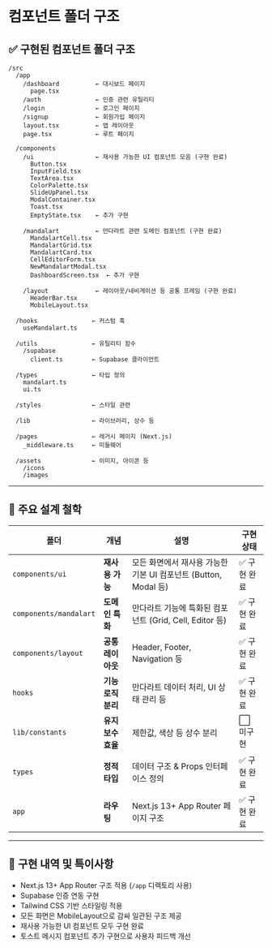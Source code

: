 # 컴포넌트 폴더 구조

## ✅ 구현된 컴포넌트 폴더 구조

```
/src
  /app
    /dashboard          ← 대시보드 페이지
      page.tsx          
    /auth               ← 인증 관련 유틸리티
    /login              ← 로그인 페이지
    /signup             ← 회원가입 페이지
    layout.tsx          ← 앱 레이아웃
    page.tsx            ← 루트 페이지

  /components
    /ui                 ← 재사용 가능한 UI 컴포넌트 모음 (구현 완료)
      Button.tsx
      InputField.tsx
      TextArea.tsx
      ColorPalette.tsx
      SlideUpPanel.tsx
      ModalContainer.tsx
      Toast.tsx
      EmptyState.tsx    ← 추가 구현

    /mandalart          ← 만다라트 관련 도메인 컴포넌트 (구현 완료)
      MandalartCell.tsx
      MandalartGrid.tsx
      MandalartCard.tsx
      CellEditorForm.tsx
      NewMandalartModal.tsx
      DashboardScreen.tsx  ← 추가 구현

    /layout             ← 레이아웃/네비게이션 등 공통 프레임 (구현 완료)
      HeaderBar.tsx
      MobileLayout.tsx

  /hooks               ← 커스텀 훅
    useMandalart.ts

  /utils               ← 유틸리티 함수
    /supabase
      client.ts        ← Supabase 클라이언트

  /types               ← 타입 정의
    mandalart.ts
    ui.ts

  /styles              ← 스타일 관련
    
  /lib                 ← 라이브러리, 상수 등

  /pages               ← 레거시 페이지 (Next.js)
    _middleware.ts     ← 미들웨어

  /assets              ← 이미지, 아이콘 등
    /icons
    /images
```

---

## 🧩 주요 설계 철학

| 폴더 | 개념 | 설명 | 구현 상태 |
| --- | --- | --- | --- |
| `components/ui` | **재사용 가능** | 모든 화면에서 재사용 가능한 기본 UI 컴포넌트 (Button, Modal 등) | ✅ 구현 완료 |
| `components/mandalart` | **도메인 특화** | 만다라트 기능에 특화된 컴포넌트 (Grid, Cell, Editor 등) | ✅ 구현 완료 |
| `components/layout` | **공통 레이아웃** | Header, Footer, Navigation 등 | ✅ 구현 완료 |
| `hooks` | **기능 로직 분리** | 만다라트 데이터 처리, UI 상태 관리 등 | ✅ 구현 완료 |
| `lib/constants` | **유지보수 효율** | 제한값, 색상 등 상수 분리 | ⬜ 미구현 |
| `types` | **정적 타입** | 데이터 구조 & Props 인터페이스 정의 | ✅ 구현 완료 |
| `app` | **라우팅** | Next.js 13+ App Router 페이지 구조 | ✅ 구현 완료 |

---

## 📌 구현 내역 및 특이사항

- Next.js 13+ App Router 구조 적용 (`/app` 디렉토리 사용)
- Supabase 인증 연동 구현
- Tailwind CSS 기반 스타일링 적용
- 모든 화면은 MobileLayout으로 감싸 일관된 구조 제공
- 재사용 가능한 UI 컴포넌트 모두 구현 완료
- 토스트 메시지 컴포넌트 추가 구현으로 사용자 피드백 개선
